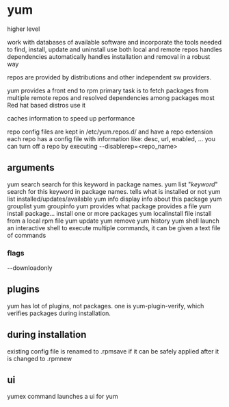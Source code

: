 # yum

higher level

work with databases of available software and incorporate the tools needed to find, install, update and uninstall
use both local and remote repos
handles dependencies automatically
handles installation and removal in a robust way

repos are provided by distributions and other independent sw providers.

yum provides a front end to rpm
primary task is to fetch packages from multiple remote repos and resolved dependencies among packages
most Red hat based distros use it

caches information to speed up performance

repo config files are kept in /etc/yum.repos.d/ and have a repo extension
each repo has a config file with information like: desc, url, enabled, ...
you can turn off a repo by executing --disablerep=<repo_name>

## arguments

yum search <keyword>    search for this keyword in package names.
yum list "*keyword*"    search for this keyword in package names. tells what is installed or not
yum list installed/updates/available
yum info <package>      display info about this package
yum grouplist <group>
yum groupinfo <group>
yum provides <file>     what package provides a file
yum install package...  install one or more packages
yum localinstall file   install from a local rpm file
yum update
yum remove
yum history
yum shell               launch an interactive shell to execute multiple commands, it can be given a text file of commands

### flags

--downloadonly

## plugins

yum has lot of plugins, not packages.
one is yum-plugin-verify, which verifies packages during installation.

## during installation

existing config file is renamed to .rpmsave
if it can be safely applied after it is changed to .rpmnew

## ui

yumex command launches a ui for yum